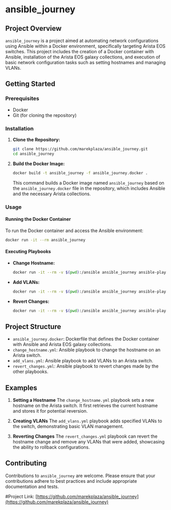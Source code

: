 # ansible_journey
 
 ## Project Overview
 
 `ansible_journey` is a project aimed at automating network configurations using Ansible within a Docker environment, specifically targeting Arista EOS switches. This project includes the creation of a Docker container with Ansible, installation of the Arista EOS galaxy collections, and execution of basic network configuration tasks such as setting hostnames and managing VLANs.
 
 ## Getting Started
 
 ### Prerequisites
 
 - Docker
 - Git (for cloning the repository)
 
 ### Installation
 
 1. **Clone the Repository:**
    ```bash
    git clone https://github.com/marekplaza/ansible_journey.git
    cd ansible_journey
    ```
 
 2. **Build the Docker Image:**
    ```bash
    docker build -t ansible_journey -f ansible_journey.docker .
    ```
 
    This command builds a Docker image named `ansible_journey` based on the `ansible_journey.docker` file in the repository, which includes Ansible and the necessary Arista collections.
 
 ### Usage
 
 #### Running the Docker Container
 
 To run the Docker container and access the Ansible environment:
 
 ```bash
 docker run -it --rm ansible_journey
 ```
 
 #### Executing Playbooks
 
 - **Change Hostname:**
   ```bash
   docker run -it --rm -v $(pwd):/ansible ansible_journey ansible-playbook change_hostname.yml
   ```
 
 - **Add VLANs:**
   ```bash
   docker run -it --rm -v $(pwd):/ansible ansible_journey ansible-playbook add_vlans.yml
   ```
 
 - **Revert Changes:**
   ```bash
   docker run -it --rm -v $(pwd):/ansible ansible_journey ansible-playbook revert_changes.yml
   ```
 
 ## Project Structure
 
 - `ansible_journey.docker`: Dockerfile that defines the Docker container with Ansible and Arista EOS galaxy collections.
 - `change_hostname.yml`: Ansible playbook to change the hostname on an Arista switch.
 - `add_vlans.yml`: Ansible playbook to add VLANs to an Arista switch.
 - `revert_changes.yml`: Ansible playbook to revert changes made by the other playbooks.
 
 ## Examples
 
 1. **Setting a Hostname**
    The `change_hostname.yml` playbook sets a new hostname on the Arista switch. It first retrieves the current hostname and stores it for potential reversion.
 
2. **Creating VLANs**
    The `add_vlans.yml` playbook adds specified VLANs to the switch, demonstrating basic VLAN management.
 
3. **Reverting Changes**
    The `revert_changes.yml` playbook can revert the hostname change and remove any VLANs that were added, showcasing the ability to rollback configurations.
 
## Contributing
 
 Contributions to `ansible_journey` are welcome. Please ensure that your contributions adhere to best practices and include appropriate documentation and tests.

 #Project Link: [https://github.com/marekplaza/ansible_journey](https://github.com/marekplaza/ansible_journey)
